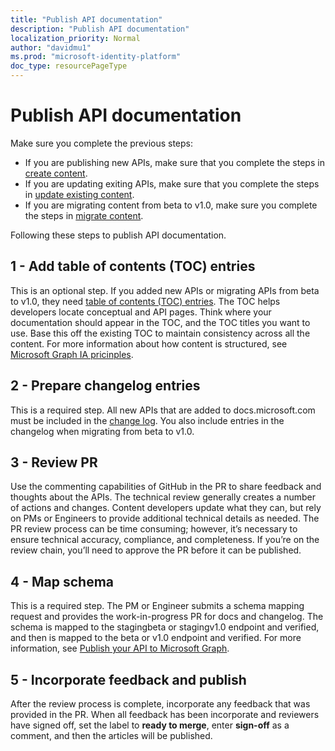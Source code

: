 ```yaml
---
title: "Publish API documentation"
description: "Publish API documentation"
localization_priority: Normal
author: "davidmu1"
ms.prod: "microsoft-identity-platform"
doc_type: resourcePageType
---
```


# Publish API documentation

Make sure you complete the previous steps:

- If you are publishing new APIs, make sure that you complete the steps in [create content](graph-create-content.md).
- If you are updating exiting APIs, make sure that you complete the steps in [update existing content](graph-update-content.md).
- If you are migrating content from beta to v1.0, make sure you complete the steps in [migrate content](graph-migrate-update.md).

Following these steps to publish API documentation.

## 1 - Add table of contents (TOC) entries

This is an optional step. If you added new APIs or migrating APIs from beta to v1.0, they need [table of contents (TOC) entries](https://msgo.azurewebsites.net/add/document/guidelines/toc-and-topic-title.html). The TOC helps developers locate conceptual and API pages. Think where your documentation should appear in the TOC, and the TOC titles you want to use. Base this off the existing TOC to maintain consistency across all the content. For more information about how content is structured, see [Microsoft Graph IA pricinples](https://msgo.azurewebsites.net/add/document/guidelines/ia-principles.html).

## 2 - Prepare changelog entries

This is a required step. All new APIs that are added to docs.microsoft.com must be included in the [change log](https://msgo.azurewebsites.net/add/document/guidelines/changelog.html). You also include entries in the changelog when migrating from beta to v1.0.

## 3 - Review PR

Use the commenting capabilities of GitHub in the PR to share feedback and thoughts about the APIs. The technical review generally creates a number of actions and changes. Content developers update what they can, but rely on PMs or Engineers to provide additional technical details as needed. The PR review process can be time consuming; however, it’s necessary to ensure technical accuracy, compliance, and completeness. If you’re on the review chain, you’ll need to approve the PR before it can be published.

## 4 - Map schema

This is a required step. The PM or Engineer submits a schema mapping request and provides the work-in-progress PR for docs and changelog. The schema is mapped to the stagingbeta or stagingv1.0 endpoint and verified, and then is mapped to the beta or v1.0 endpoint and verified. For more information, see [Publish your API to Microsoft Graph](https://msgo.azurewebsites.net/add/publish/#publish-your-api-to-microsoft-graph).

## 5 - Incorporate feedback and publish

After the review process is complete, incorporate any feedback that was provided in the PR. When all feedback has been incorporate and reviewers have signed off, set the label to **ready to merge**, enter **sign-off** as a comment, and then the articles will be published.
